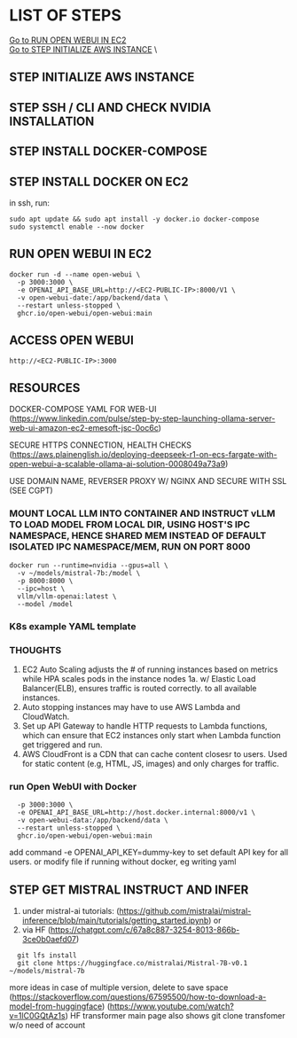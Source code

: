 # LIST OF STEPS
[Go to RUN OPEN WEBUI IN EC2](#run-open-webui-in-ec2) \
[Go to STEP INITIALIZE AWS INSTANCE](#STEP-INITIALIZE-AWS-INSTANCE) \



## STEP INITIALIZE AWS INSTANCE 

## STEP SSH / CLI AND CHECK NVIDIA INSTALLATION

## STEP INSTALL DOCKER-COMPOSE

## STEP INSTALL DOCKER ON EC2
in ssh, run:
```
sudo apt update && sudo apt install -y docker.io docker-compose
sudo systemctl enable --now docker
```

## RUN OPEN WEBUI IN EC2
```
docker run -d --name open-webui \
  -p 3000:3000 \
  -e OPENAI_API_BASE_URL=http://<EC2-PUBLIC-IP>:8000/V1 \
  -v open-webui-date:/app/backend/data \
  --restart unless-stopped \
  ghcr.io/open-webui/open-webui:main
```

## ACCESS OPEN WEBUI
```
http://<EC2-PUBLIC-IP>:3000
```

## RESOURCES
DOCKER-COMPOSE YAML FOR WEB-UI
(https://www.linkedin.com/pulse/step-by-step-launching-ollama-server-web-ui-amazon-ec2-emesoft-jsc-0oc6c)

SECURE HTTPS CONNECTION, HEALTH CHECKS
(https://aws.plainenglish.io/deploying-deepseek-r1-on-ecs-fargate-with-open-webui-a-scalable-ollama-ai-solution-0008049a73a9)

USE DOMAIN NAME, REVERSER PROXY W/ NGINX AND SECURE WITH SSL (SEE CGPT)

### MOUNT LOCAL LLM INTO CONTAINER AND INSTRUCT vLLM TO LOAD MODEL FROM LOCAL DIR, USING HOST'S IPC NAMESPACE, HENCE SHARED MEM INSTEAD OF DEFAULT ISOLATED IPC NAMESPACE/MEM, RUN ON PORT 8000
```
docker run --runtime=nvidia --gpus=all \
  -v ~/models/mistral-7b:/model \
  -p 8000:8000 \
  --ipc=host \
  vllm/vllm-openai:latest \
  --model /model
```
### K8s example YAML template

### THOUGHTS
1. EC2 Auto Scaling adjusts the # of running instances based on metrics while
   HPA scales pods in the instance nodes
   1a. w/ Elastic Load Balancer(ELB), ensures traffic is routed correctly.
       to all available instances.
3. Auto stopping instances may have to use AWS Lambda and CloudWatch.
4. Set up API Gateway to handle HTTP requests to Lambda functions, which can ensure
   that EC2 instances only start when Lambda function get triggered and run.
5. AWS CloudFront is a CDN that can cache content closesr to users.
   Used for static content (e.g, HTML, JS, images) and only charges for traffic.


### run Open WebUI with Docker
``` docker run -d --name open-webui \
  -p 3000:3000 \
  -e OPENAI_API_BASE_URL=http://host.docker.internal:8000/v1 \
  -v open-webui-data:/app/backend/data \
  --restart unless-stopped \
  ghcr.io/open-webui/open-webui:main
```
add command -e OPENAI_API_KEY=dummy-key to set default API key for all users.
or 
modify file if running without docker, eg writing yaml



## STEP GET MISTRAL INSTRUCT AND INFER

1. under mistral-ai tutorials: (https://github.com/mistralai/mistral-inference/blob/main/tutorials/getting_started.ipynb)
or
2. via HF
(https://chatgpt.com/c/67a8c887-3254-8013-866b-3ce0b0aefd07)
```
  git lfs install
  git clone https://huggingface.co/mistralai/Mistral-7B-v0.1 ~/models/mistral-7b
```
more ideas in case of multiple version, delete to save space
(https://stackoverflow.com/questions/67595500/how-to-download-a-model-from-huggingface)
(https://www.youtube.com/watch?v=1lC0GQtAz1s)
HF transformer main page also shows git clone transfomer w/o need of account


